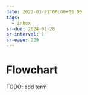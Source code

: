 ```yaml
---
date: 2023-03-21T00:00+03:00
tags:
  - inbox
sr-due: 2024-01-28
sr-interval: 1
sr-ease: 229
---
```


# Flowchart

TODO: add term
